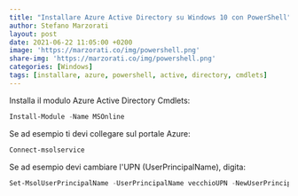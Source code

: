 ```yaml
---
title: "Installare Azure Active Directory su Windows 10 con PowerShell"
author: Stefano Marzorati
layout: post
date: 2021-06-22 11:05:00 +0200
image: 'https://marzorati.co/img/powershell.png'
share-img: 'https://marzorati.co/img/powershell.png'
categories: [Windows]
tags: [installare, azure, powershell, active, directory, cmdlets]
---
```

Installa il modulo Azure Active Directory Cmdlets:   

~~~powershell
Install-Module -Name MSOnline
~~~

Se ad esempio ti devi collegare sul portale Azure:   
~~~powershell
Connect-msolservice
~~~

Se ad esempio devi cambiare l'UPN (UserPrincipalName), digita:   

~~~powershell
Set-MsolUserPrincipalName -UserPrincipalName vecchioUPN -NewUserPrincipalName nuovoUPN
~~~
